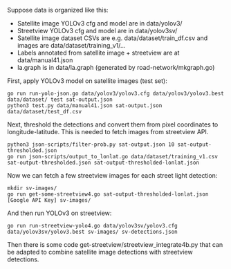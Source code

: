 Suppose data is organized like this:

- Satellite image YOLOv3 cfg and model are in data/yolov3/
- Streetview YOLOv3 cfg and model are in data/yolov3sv/
- Satellite image dataset CSVs are e.g. data/dataset/train_df.csv and images are data/dataset/training_v1/...
- Labels annotated from satellite image + streetview are at data/manual41.json
- la.graph is in data/la.graph (generated by road-network/mkgraph.go)

First, apply YOLOv3 model on satellite images (test set):

	go run run-yolo-json.go data/yolov3/yolov3.cfg data/yolov3/yolov3.best data/dataset/ test sat-output.json
	python3 test.py data/manual41.json sat-output.json data/dataset/test_df.csv

Next, threshold the detections and convert them from pixel coordinates to longitude-latitude.
This is needed to fetch images from streetview API.

	python3 json-scripts/filter-prob.py sat-output.json 10 sat-output-thresholded.json
	go run json-scripts/output_to_lonlat.go data/dataset/training_v1.csv sat-output-thresholded.json sat-output-thresholded-lonlat.json

Now we can fetch a few streetview images for each street light detection:

	mkdir sv-images/
	go run get-some-streetview4.go sat-output-thresholded-lonlat.json [Google API Key] sv-images/

And then run YOLOv3 on streetview:

	go run run-streetview-yolo4.go data/yolov3sv/yolov3.cfg data/yolov3sv/yolov3.best sv-images/ sv-detections.json

Then there is some code get-streetview/streetview_integrate4b.py that can be adapted to combine satellite image detections with streetview detections.
